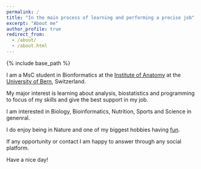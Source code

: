 ```yaml
---
permalink: /
title: "In the main process of learning and performing a precise job"
excerpt: "About me"
author_profile: true
redirect_from: 
  - /about/
  - /about.html
---
```


{% include base_path %}

I am a MsC student in Bionformatics at the [Institute of Anatomy](https://www.ana.unibe.ch/index_eng.html) at the [University of Bern](https://www.unibe.ch/index_eng.html), Switzerland.

My major interest is learning about analysis, biostatistics and programming to focus of my skills and give the best support in my job.

I am interested in Biology, Bioinformatics, Nutrition, Sports and Science in genenral.

I do enjoy being in Nature and one of my biggest hobbies having [fun](images/paraAmis.jpg).

If any opportunity or contact I am happy to answer through any social platform.

Have a nice day!


